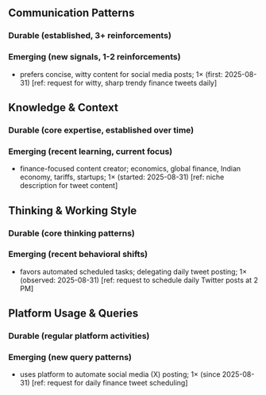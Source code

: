 ## Communication Patterns
### Durable (established, 3+ reinforcements)

### Emerging (new signals, 1-2 reinforcements)
- prefers concise, witty content for social media posts; 1× (first: 2025-08-31) [ref: request for witty, sharp trendy finance tweets daily]

## Knowledge & Context
### Durable (core expertise, established over time)

### Emerging (recent learning, current focus)
- finance-focused content creator; economics, global finance, Indian economy, tariffs, startups; 1× (started: 2025-08-31) [ref: niche description for tweet content]

## Thinking & Working Style
### Durable (core thinking patterns)

### Emerging (recent behavioral shifts)
- favors automated scheduled tasks; delegating daily tweet posting; 1× (observed: 2025-08-31) [ref: request to schedule daily Twitter posts at 2 PM]

## Platform Usage & Queries
### Durable (regular platform activities)

### Emerging (new query patterns)
- uses platform to automate social media (X) posting; 1× (since 2025-08-31) [ref: request for daily finance tweet scheduling]